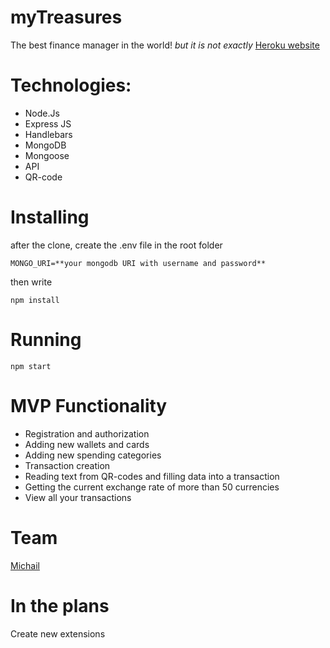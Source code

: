 # myTreasures
The best finance manager in the world! *but it is not exactly*
[Heroku website](https://mytreasures.herokuapp.com/)

# Technologies:
* Node.Js
* Express JS
* Handlebars
* MongoDB
* Mongoose
* API
* QR-code

# Installing
after the clone, create the .env file in the root folder

`
MONGO_URI=**your mongodb URI with username and password**
`

then write

`
 npm install
 `

# Running
`
npm start
`

# MVP Functionality
* Registration and authorization
* Adding new wallets and cards
* Adding new spending categories
* Transaction сreation
* Reading text from QR-codes and filling data into a transaction
* Getting the current exchange rate of more than 50 currencies
* View all your transactions

# Team
[Michail](https://github.com/Michail-Pudov)


# In the plans
Create new extensions
